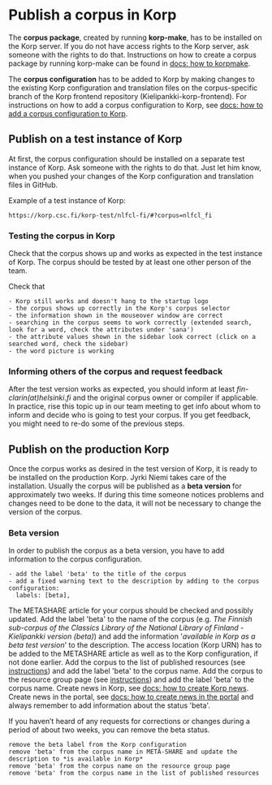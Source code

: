 # Publish a corpus in Korp
The **corpus package**, created by running **korp-make**, has to be installed on the Korp server. If you do not have access rights to the Korp server, ask someone with the rights to do that. Instructions on how to create a corpus package by running korp-make can be found in [docs: how to korpmake](howto_korpmake.md).

The **corpus configuration** has to be added to Korp by making changes to the existing Korp configuration and translation files on the corpus-specific branch of the Korp frontend repository (Kielipankki-korp-frontend). For instructions on how to add a corpus configuration to Korp, see [docs: how to add a corpus configuration to Korp](howto_korp_configuration.md). 


## Publish on a test instance of Korp
At first, the corpus configuration should be installed on a separate test instance of Korp. Ask someone with the rights to do that. Just let him know, when you pushed your changes of the Korp configuration and translation files in GitHub.

Example of a test instance of Korp:

    https://korp.csc.fi/korp-test/nlfcl-fi/#?corpus=nlfcl_fi


### Testing the corpus in Korp
Check that the corpus shows up and works as expected in the test instance of Korp. The corpus should be tested by at least one other person of the team. 

Check that

    - Korp still works and doesn't hang to the startup logo
    - the corpus shows up correctly in the Korp's corpus selector
    - the information shown in the mouseover window are correct
    - searching in the corpus seems to work correctly (extended search, look for a word, check the attributes under 'sana')
    - the attribute values shown in the sidebar look correct (click on a searched word, check the sidebar)
    - the word picture is working


### Informing others of the corpus and request feedback
After the test version works as expected, you should inform at least *fin-clarin(at)helsinki.fi* and the original corpus owner or compiler if applicable. In practice, rise this topic up in our team meeting to get info about whom to inform and decide who is going to test your corpus. If you get feedback, you might need to re-do some of the previous steps. 


## Publish on the production Korp
Once the corpus works as desired in the test version of Korp, it is ready to be installed on the production Korp. Jyrki Niemi takes care of the installation. Usually the corpus will be published as a **beta version** for approximately two weeks. If during this time someone notices problems and changes need to be done to the data, it will not be necessary to change the version of the corpus.

### Beta version
In order to publish the corpus as a beta version, you have to add information to the corpus configuration.
 
    - add the label 'beta' to the title of the corpus
    - add a fixed warning text to the description by adding to the corpus configuration:
      labels: [beta],

The METASHARE article for your corpus should be checked and possibly updated. Add the label 'beta' to the name of the corpus (e.g. *The Finnish sub-corpus of the Classics Library of the National Library of Finland - Kielipankki version (beta)*) and add the information '*available in Korp as a beta test version*' to the description. The access location (Korp URN) has to be added to the METASHARE article as well as to the Korp configuration, if not done earlier.
Add the corpus to the list of published resources (see [instructions](howto_maintain_resources_lists.md)) and add the label 'beta' to the corpus name.
Add the corpus to the resource group page (see [instructions](howto_resource_group_page.md)) and add the label 'beta' to the corpus name.
Create news in Korp, see [docs: how to create Korp news](howto_korp_news.md).
Create news in the portal, see [docs: how to create news in the portal](howto_portal_news.md) and always remember to add information about the status 'beta'.

If you haven’t heard of any requests for corrections or changes during a period of about two weeks, you can remove the beta status.

    remove the beta label from the Korp configuration
    remove 'beta' from the corpus name in META-SHARE and update the description to *is available in Korp*
	remove 'beta' from the corpus name on the resource group page
    remove 'beta' from the corpus name in the list of published resources

 



